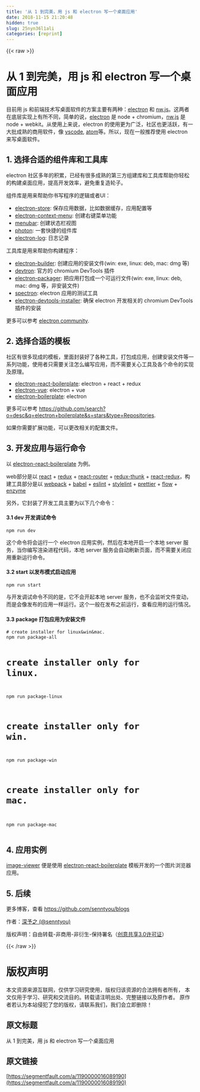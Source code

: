 ```yaml
---
title: '从 1 到完美，用 js 和 electron 写一个桌面应用' 
date: 2018-11-15 21:20:48
hidden: true
slug: 25nyn36l1ali
categories: [reprint]
---
```


{{< raw >}}
<h1>&#x4ECE; 1 &#x5230;&#x5B8C;&#x7F8E;&#xFF0C;&#x7528; js &#x548C; electron &#x5199;&#x4E00;&#x4E2A;&#x684C;&#x9762;&#x5E94;&#x7528;</h1><p>&#x76EE;&#x524D;&#x7528; js &#x548C;&#x524D;&#x7AEF;&#x6280;&#x672F;&#x5199;&#x684C;&#x9762;&#x8F6F;&#x4EF6;&#x7684;&#x65B9;&#x6848;&#x4E3B;&#x8981;&#x6709;&#x4E24;&#x79CD;&#xFF1A;<a href="https://github.com/electron/electron" rel="nofollow noreferrer">electron</a> &#x548C; <a href="https://github.com/nwjs/nw.js" rel="nofollow noreferrer">nw.js</a>&#x3002;&#x8FD9;&#x4E24;&#x8005;&#x5728;&#x5E95;&#x5C42;&#x5B9E;&#x73B0;&#x4E0A;&#x6709;&#x6240;&#x4E0D;&#x540C;&#xFF0C;&#x7B80;&#x5355;&#x7684;&#x8BF4;&#xFF0C;<a href="https://github.com/electron/electron" rel="nofollow noreferrer">electron</a> &#x662F; node + chromium&#xFF0C;<a href="https://github.com/nwjs/nw.js" rel="nofollow noreferrer">nw.js</a> &#x662F; node + webkit&#x3002;&#x4ECE;&#x4F7F;&#x7528;&#x4E0A;&#x6765;&#x8BF4;&#xFF0C;electron &#x7684;&#x4F7F;&#x7528;&#x66F4;&#x4E3A;&#x5E7F;&#x6CDB;&#xFF0C;&#x793E;&#x533A;&#x4E5F;&#x66F4;&#x6D3B;&#x8DC3;&#xFF0C;&#x6709;&#x4E00;&#x5927;&#x6279;&#x6210;&#x719F;&#x7684;&#x5546;&#x7528;&#x8F6F;&#x4EF6;&#xFF0C;&#x50CF; <a href="https://github.com/Microsoft/vscode" rel="nofollow noreferrer">vscode</a>, <a href="https://github.com/atom/atom" rel="nofollow noreferrer">atom</a>&#x7B49;&#x3002;&#x6240;&#x4EE5;&#xFF0C;&#x73B0;&#x5728;&#x4E00;&#x822C;&#x63A8;&#x8350;&#x4F7F;&#x7528; electron &#x6765;&#x5199;&#x684C;&#x9762;&#x8F6F;&#x4EF6;&#x3002;</p><h2>1. &#x9009;&#x62E9;&#x5408;&#x9002;&#x7684;&#x7EC4;&#x4EF6;&#x5E93;&#x548C;&#x5DE5;&#x5177;&#x5E93;</h2><p>electron &#x793E;&#x533A;&#x591A;&#x5E74;&#x7684;&#x79EF;&#x7D2F;&#xFF0C;&#x5DF2;&#x7ECF;&#x6709;&#x5F88;&#x591A;&#x6210;&#x719F;&#x7684;&#x7B2C;&#x4E09;&#x65B9;&#x7EC4;&#x5EFA;&#x5E93;&#x548C;&#x5DE5;&#x5177;&#x5E93;&#x5E2E;&#x52A9;&#x4F60;&#x8F7B;&#x677E;&#x7684;&#x6784;&#x5EFA;&#x684C;&#x9762;&#x5E94;&#x7528;&#xFF0C;&#x63D0;&#x9AD8;&#x5F00;&#x53D1;&#x6548;&#x7387;&#xFF0C;&#x907F;&#x514D;&#x91CD;&#x590D;&#x9020;&#x8F6E;&#x5B50;&#x3002;</p><p>&#x7EC4;&#x4EF6;&#x5E93;&#x662F;&#x7528;&#x6765;&#x5E2E;&#x52A9;&#x4F60;&#x4E66;&#x5199;&#x7A0B;&#x5E8F;&#x7684;&#x903B;&#x8F91;&#x6216;&#x8005;UI&#xFF1A;</p><ul><li><a href="https://github.com/sindresorhus/electron-store" rel="nofollow noreferrer">electron-store</a>: &#x4FDD;&#x5B58;&#x5E94;&#x7528;&#x6570;&#x636E;&#xFF0C;&#x6BD4;&#x5982;&#x6570;&#x636E;&#x7F13;&#x5B58;&#xFF0C;&#x5E94;&#x7528;&#x914D;&#x7F6E;&#x7B49;</li><li><a href="https://github.com/sindresorhus/electron-context-menu" rel="nofollow noreferrer">electron-context-menu</a>: &#x521B;&#x5EFA;&#x53F3;&#x952E;&#x83DC;&#x5355;&#x529F;&#x80FD;</li><li><a href="https://github.com/maxogden/menubar" rel="nofollow noreferrer">menubar</a>: &#x521B;&#x5EFA;&#x72B6;&#x6001;&#x680F;&#x89C6;&#x56FE;</li><li><a href="https://github.com/connors/photon" rel="nofollow noreferrer">photon</a>: &#x4E00;&#x5957;&#x5FEB;&#x6377;&#x7684;&#x7EC4;&#x4EF6;&#x5E93;</li><li><a href="https://github.com/megahertz/electron-log" rel="nofollow noreferrer">electron-log</a>: &#x65E5;&#x5FD7;&#x8BB0;&#x5F55;</li></ul><p>&#x5DE5;&#x5177;&#x5E93;&#x662F;&#x7528;&#x6765;&#x5E2E;&#x52A9;&#x4F60;&#x6784;&#x5EFA;&#x7A0B;&#x5E8F;&#xFF1A;</p><ul><li><a href="https://github.com/electron-userland/electron-builder" rel="nofollow noreferrer">electron-builder</a>: &#x521B;&#x5EFA;&#x5E94;&#x7528;&#x7684;&#x5B89;&#x88C5;&#x6587;&#x4EF6;(win: exe, linux: deb, mac: dmg &#x7B49;)</li><li><a href="https://github.com/electron/devtron" rel="nofollow noreferrer">devtron</a>: &#x5B98;&#x65B9;&#x7684; chromium DevTools &#x63D2;&#x4EF6;</li><li><a href="https://github.com/electron-userland/electron-packager" rel="nofollow noreferrer">electron-packager</a>: &#x628A;&#x5E94;&#x7528;&#x6253;&#x5305;&#x6210;&#x4E00;&#x4E2A;&#x53EF;&#x8FD0;&#x884C;&#x6587;&#x4EF6;(win: exe, linux: deb, mac: dmg &#x7B49;&#xFF0C;&#x975E;&#x5B89;&#x88C5;&#x6587;&#x4EF6;)</li><li><a href="https://github.com/electron/spectron" rel="nofollow noreferrer">spectron</a>: electron &#x5E94;&#x7528;&#x7684;&#x6D4B;&#x8BD5;&#x5DE5;&#x5177;</li><li><a href="https://github.com/MarshallOfSound/electron-devtools-installer" rel="nofollow noreferrer">electron-devtools-installer</a>: &#x786E;&#x4FDD; electron &#x5F00;&#x53D1;&#x76F8;&#x5173;&#x7684; chromium DevTools &#x63D2;&#x4EF6;&#x7684;&#x5B89;&#x88C5;</li></ul><p>&#x66F4;&#x591A;&#x53EF;&#x4EE5;&#x53C2;&#x8003; <a href="https://electronjs.org/community" rel="nofollow noreferrer">electron community</a>.</p><h2>2. &#x9009;&#x62E9;&#x5408;&#x9002;&#x7684;&#x6A21;&#x677F;</h2><p>&#x793E;&#x533A;&#x6709;&#x5F88;&#x591A;&#x73B0;&#x6210;&#x7684;&#x6A21;&#x677F;&#xFF0C;&#x91CC;&#x9762;&#x5C01;&#x88C5;&#x597D;&#x4E86;&#x5404;&#x79CD;&#x5DE5;&#x5177;&#xFF0C;&#x6253;&#x5305;&#x6210;&#x5E94;&#x7528;&#xFF0C;&#x521B;&#x5EFA;&#x5B89;&#x88C5;&#x6587;&#x4EF6;&#x7B49;&#x4E00;&#x7CFB;&#x5217;&#x529F;&#x80FD;&#xFF0C;&#x4F7F;&#x7528;&#x8005;&#x53EA;&#x9700;&#x8981;&#x5173;&#x6CE8;&#x600E;&#x4E48;&#x7F16;&#x5199;&#x5E94;&#x7528;&#xFF0C;&#x800C;&#x4E0D;&#x9700;&#x8981;&#x5173;&#x5FC3;&#x5DE5;&#x5177;&#x53CA;&#x5404;&#x4E2A;&#x547D;&#x4EE4;&#x7684;&#x5B9E;&#x73B0;&#x53CA;&#x539F;&#x7406;&#x3002;</p><ul><li><a href="https://github.com/chentsulin/electron-react-boilerplate" rel="nofollow noreferrer">electron-react-boilerplate</a>: electron + react + redux</li><li><a href="https://github.com/SimulatedGREG/electron-vue" rel="nofollow noreferrer">electron-vue</a>: electron + vue</li><li><a href="https://github.com/szwacz/electron-boilerplate" rel="nofollow noreferrer">electron-boilerplate</a>: electron</li></ul><p>&#x66F4;&#x591A;&#x53EF;&#x4EE5;&#x53C2;&#x8003; <a href="https://github.com/search?o=desc&amp;q=electron+boilerplate&amp;s=stars&amp;type=Repositories" rel="nofollow noreferrer">https://github.com/search?o=desc&amp;q=electron+boilerplate&amp;s=stars&amp;type=Repositories</a>.</p><p>&#x5982;&#x679C;&#x4F60;&#x9700;&#x8981;&#x6269;&#x5C55;&#x529F;&#x80FD;&#xFF0C;&#x53EF;&#x4EE5;&#x66F4;&#x6539;&#x76F8;&#x5173;&#x7684;&#x914D;&#x7F6E;&#x6587;&#x4EF6;&#x3002;</p><h2>3. &#x5F00;&#x53D1;&#x5E94;&#x7528;&#x4E0E;&#x8FD0;&#x884C;&#x547D;&#x4EE4;</h2><p>&#x4EE5; <a href="https://github.com/chentsulin/electron-react-boilerplate" rel="nofollow noreferrer">electron-react-boilerplate</a> &#x4E3A;&#x4F8B;&#x3002;</p><p>web&#x90E8;&#x5206;&#x662F;&#x4EE5; <a href="https://github.com/facebook/react" rel="nofollow noreferrer">react</a> + <a href="https://github.com/reduxjs/redux" rel="nofollow noreferrer">redux</a> + <a href="https://github.com/ReactTraining/react-router" rel="nofollow noreferrer">react-router</a> + <a href="https://github.com/reduxjs/redux-thunk" rel="nofollow noreferrer">redux-thunk</a> + <a href="https://github.com/reduxjs/react-redux" rel="nofollow noreferrer">react-redux</a>&#xFF0C;&#x6784;&#x5EFA;&#x5DE5;&#x5177;&#x90E8;&#x5206;&#x662F;&#x4EE5; <a href="https://github.com/webpack/webpack" rel="nofollow noreferrer">webpack</a> + <a href="https://github.com/babel/babel" rel="nofollow noreferrer">babel</a> + <a href="https://github.com/eslint/eslint" rel="nofollow noreferrer">eslint</a> + <a href="https://github.com/stylelint/stylelint" rel="nofollow noreferrer">stylelint</a> + <a href="https://github.com/prettier/prettier" rel="nofollow noreferrer">prettier</a> + <a href="https://github.com/facebook/flow" rel="nofollow noreferrer">flow</a> + <a href="https://github.com/airbnb/enzyme" rel="nofollow noreferrer">enzyme</a></p><p>&#x53E6;&#x5916;&#xFF0C;&#x5B83;&#x5C01;&#x88C5;&#x4E86;&#x5F00;&#x53D1;&#x5DE5;&#x5177;&#x4E3B;&#x8981;&#x4E3A;&#x4EE5;&#x4E0B;&#x51E0;&#x4E2A;&#x547D;&#x4EE4;&#xFF1A;</p><h4>3.1 dev &#x5F00;&#x53D1;&#x8C03;&#x8BD5;&#x547D;&#x4EE4;</h4><pre><code>npm run dev</code></pre><p>&#x8FD9;&#x4E2A;&#x547D;&#x4EE4;&#x5C06;&#x4F1A;&#x8FD0;&#x884C;&#x4E00;&#x4E2A; electron &#x5E94;&#x7528;&#x5B9E;&#x4F8B;&#xFF0C;&#x7136;&#x540E;&#x5728;&#x672C;&#x5730;&#x5F00;&#x542F;&#x4E00;&#x4E2A;&#x672C;&#x5730; server &#x670D;&#x52A1;&#xFF0C;&#x5F53;&#x4F60;&#x7F16;&#x5199;&#x6E32;&#x67D3;&#x8FDB;&#x7A0B;&#x4EE3;&#x7801;&#xFF0C;&#x672C;&#x5730; server &#x670D;&#x52A1;&#x4F1A;&#x81EA;&#x52A8;&#x5237;&#x65B0;&#x9875;&#x9762;&#xFF0C;&#x800C;&#x4E0D;&#x9700;&#x8981;&#x5173;&#x95ED;&#x5E94;&#x7528;&#x91CD;&#x65B0;&#x8FD0;&#x884C;&#x547D;&#x4EE4;&#x3002;</p><h4>3.2 start &#x4EE5;&#x53D1;&#x5E03;&#x6A21;&#x5F0F;&#x542F;&#x52A8;&#x5E94;&#x7528;</h4><pre><code>npm run start</code></pre><p>&#x4E0E;&#x5F00;&#x53D1;&#x8C03;&#x8BD5;&#x547D;&#x4EE4;&#x4E0D;&#x540C;&#x7684;&#x662F;&#xFF0C;&#x5B83;&#x4E0D;&#x4F1A;&#x5F00;&#x8D77;&#x672C;&#x5730; server &#x670D;&#x52A1;&#xFF0C;&#x4E5F;&#x4E0D;&#x4F1A;&#x76D1;&#x542C;&#x6587;&#x4EF6;&#x53D8;&#x52A8;&#xFF0C;&#x800C;&#x662F;&#x4F1A;&#x50CF;&#x53D1;&#x5E03;&#x7684;&#x5E94;&#x7528;&#x4E00;&#x6837;&#x8FD0;&#x884C;&#x3002;&#x8FD9;&#x4E2A;&#x4E00;&#x822C;&#x5728;&#x53D1;&#x5E03;&#x4E4B;&#x524D;&#x8FD0;&#x884C;&#xFF0C;&#x67E5;&#x770B;&#x5E94;&#x7528;&#x7684;&#x8FD0;&#x884C;&#x60C5;&#x51B5;&#x3002;</p><h4>3.3 package &#x6253;&#x5305;&#x5E94;&#x7528;&#x4E3A;&#x5B89;&#x88C5;&#x6587;&#x4EF6;</h4><pre><code># create installer for linux&amp;win&amp;mac.
npm run package-all

# create installer only for linux.
npm run package-linux

# create installer only for win.
npm run package-win

# create installer only for mac.
npm run package-mac</code></pre><h2>4. &#x5E94;&#x7528;&#x5B9E;&#x4F8B;</h2><p><a href="https://github.com/senntyou/image-viewer" rel="nofollow noreferrer">image-viewer</a> &#x4FBF;&#x662F;&#x4F7F;&#x7528; <a href="https://github.com/chentsulin/electron-react-boilerplate" rel="nofollow noreferrer">electron-react-boilerplate</a> &#x6A21;&#x677F;&#x5F00;&#x53D1;&#x7684;&#x4E00;&#x4E2A;&#x56FE;&#x7247;&#x6D4F;&#x89C8;&#x5668;&#x5E94;&#x7528;&#x3002;</p><h2>5. &#x540E;&#x7EED;</h2><p>&#x66F4;&#x591A;&#x535A;&#x5BA2;&#xFF0C;&#x67E5;&#x770B; <a href="https://github.com/senntyou/blogs" rel="nofollow noreferrer">https://github.com/senntyou/blogs</a></p><p>&#x4F5C;&#x8005;&#xFF1A;<a href="https://github.com/senntyou" rel="nofollow noreferrer">&#x6DF1;&#x4E88;&#x4E4B; (@senntyou)</a></p><p>&#x7248;&#x6743;&#x58F0;&#x660E;&#xFF1A;&#x81EA;&#x7531;&#x8F6C;&#x8F7D;-&#x975E;&#x5546;&#x7528;-&#x975E;&#x884D;&#x751F;-&#x4FDD;&#x6301;&#x7F72;&#x540D;&#xFF08;<a href="https://creativecommons.org/licenses/by-nc-nd/3.0/deed.zh" rel="nofollow noreferrer">&#x521B;&#x610F;&#x5171;&#x4EAB;3.0&#x8BB8;&#x53EF;&#x8BC1;</a>&#xFF09;</p>
{{< /raw >}}

# 版权声明
本文资源来源互联网，仅供学习研究使用，版权归该资源的合法拥有者所有，
本文仅用于学习、研究和交流目的。转载请注明出处、完整链接以及原作者。
原作者若认为本站侵犯了您的版权，请联系我们，我们会立即删除！

## 原文标题
从 1 到完美，用 js 和 electron 写一个桌面应用

## 原文链接
[https://segmentfault.com/a/1190000016089190](https://segmentfault.com/a/1190000016089190)

